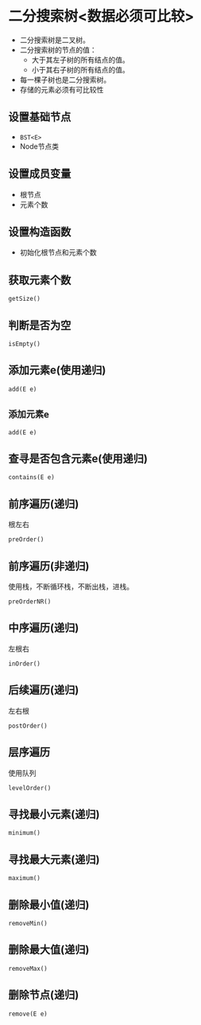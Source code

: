 # 二分搜索树<数据必须可比较>

- 二分搜索树是二叉树。 
- 二分搜索树的节点的值：
    - 大于其左子树的所有结点的值。
    - 小于其右子树的所有结点的值。 
- 每一棵子树也是二分搜索树。
- 存储的元素必须有可比较性

## 设置基础节点

- `BST<E>`
- Node节点类

## 设置成员变量

- 根节点
- 元素个数

## 设置构造函数

- 初始化根节点和元素个数

## 获取元素个数

`getSize()`

## 判断是否为空

`isEmpty()`

## 添加元素e(使用递归)

`add(E e)`

## `添加元素e`

`add(E e)`

## 查寻是否包含元素e(使用递归)

`contains(E e)`

## 前序遍历(递归)

根左右

`preOrder()`

## 前序遍历(非递归)

使用栈，不断循环栈，不断出栈，进栈。

`preOrderNR()`

## 中序遍历(递归)

左根右

`inOrder()`

## 后续遍历(递归)

左右根

`postOrder()`

## 层序遍历

使用队列

`levelOrder()`

## 寻找最小元素(递归)

`minimum()`

## 寻找最大元素(递归)

`maximum()`

## 删除最小值(递归)

`removeMin()`

## 删除最大值(递归)

`removeMax()`

## 删除节点(递归)

`remove(E e)`